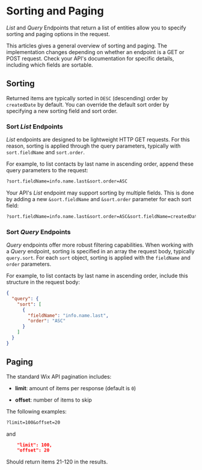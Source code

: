 # Sorting and Paging

_List_ and _Query_ Endpoints that return a list of entities
allow you to specify sorting and paging options in the request.

This articles gives a general overview of sorting and paging.
The implementation changes
depending on whether an endpoint is a GET or POST request.
Check your API's documentation for specific details,
including which fields are sortable.

## Sorting

Returned items are typically sorted
in `DESC` (descending) order by `createdDate` by default.
You can override the default sort order by specifying a new sorting field
and sort order.

### Sort _List_ Endpoints

_List_ endpoints are designed to be lightweight HTTP GET requests.
For this reason, sorting is applied through the query parameters,
typically with `sort.fieldName` and `sort.order`.

For example, to list contacts by last name in ascending order,
append these query parameters to the request:

```txt
?sort.fieldName=info.name.last&sort.order=ASC
```

Your API's _List_ endpoint may support sorting by multiple fields.
This is done by adding a new `&sort.fieldName` and `&sort.order` parameter
for each sort field:

```txt
?sort.fieldName=info.name.last&sort.order=ASC&sort.fieldName=createdDate&sort.order=ASC
```

### Sort _Query_ Endpoints

_Query_ endpoints offer more robust filtering capabilities.
When working with a _Query_ endpoint,
sorting is specified in an array the request body,
typically `query.sort`.
For each `sort` object,
sorting is applied with the `fieldName` and `order` parameters.

For example, to list contacts by last name in ascending order,
include this structure in the request body:

```json
{
  "query": {
    "sort": [
      {
        "fieldName": "info.name.last",
        "order": "ASC"
      }
    ]
  }
}
```

## Paging

The standard Wix API pagination includes:

- **limit**: amount of items per response (default is `0`)

- **offset**: number of items to skip

The following examples:

```txt
?limit=100&offset=20
```

and

```json
    "limit": 100, 
    "offset": 20 
```

Should return items 21-120 in the results.
